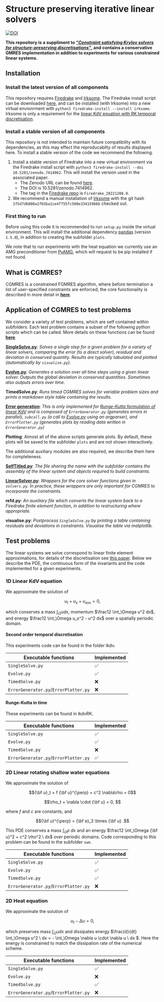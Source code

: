 # Structure preserving iterative linear solvers
[![DOI](https://zenodo.org/badge/DOI/10.5281/zenodo.7419815.svg)](https://doi.org/10.5281/zenodo.7419815)

**This repository is a suppliment to _[“Constraint satisfying Krylov solvers for structure-preserving discretisations”](https://doi.org/10.48550/arXiv.2212.05127)_, and contains a conservative GMRES implementation in addition to experiments for various constrained linear systems.**

## Installation

### Install the latest version of all components

This repository requires [Firedrake](https://www.firedrakeproject.org/) and [Irksome](https://firedrakeproject.github.io/Irksome). The Firedrake install script can be downloaded [here](https://www.firedrakeproject.org/download.html), and can be installed (with Irksome) into a new virtual envionrment with `python3 firedrake-install --install irksome`. Irksome is only a requirement for the [linear KdV equation with RK temporal discretisation](#runge-kutta-in-time).

### Install a stable version of all components

This repository is not intended to maintain future compatibility with its dependencies, as this may effect the reproducabilty of results displayed here. To install a stable version of the code we recommend the following.

1. Install a stable version of Firedrake into a new virtual environment via the Firedrake install script with `python3 firedrake-install --doi 10.5281/zenodo.7414962`. This will install the version used in the associated paper. 
   - The Zenodo URL can be found [here](https://zenodo.org/record/7414962).
   - The DOI is 10.5281/zenodo.7414962.
   - The tag in the [Firedrake repo](https://github.com/firedrakeproject/firedrake) is `Firedrake_20221208.0`. 
2. We recommend a manual installation of [Irksome](https://firedrakeproject.github.io/Irksome) with the git hash `1f5d7d6800a1f03ba1ce4f755fc500e33415966b` checked out.

### First thing to run

Before using this code it is recommended to run `setup.py` inside the virtual environment. This will install the additional dependency [pandas](https://pandas.pydata.org) (version `1.5.0`), in addition to creating the subfolder `plots`. 

We note that to run experiments with the heat equation we currently use an AMG preconditioner from [PyAMG](https://pyamg.readthedocs.io), which will request to be pip installed if not found.

## What is CGMRES?

CGMRES is a constrained FGMRES algorithm, where before termination a list of user-specified constraints are enforced, the core functionality is described in more detail in **[here](docs/solvers.md)**. 

## Application of CGMRES to test problems

We consider a variety of test problems, which are self contained within subfolders. Each test problem contains a subset of the following python scripts which can be called. More details on these functions can be found **[here](docs/experiments.md)**.

**[SingleSolve.py](docs/experiments.md#singlesolve.py)**: _Solves a single step for a given problem for a variety of linear solvers, comparing the error (to a direct solver), residual and deviation in conserved quantity. Results are typically tabulated and plotted (automatically by `visualise.py`)._

**[Evolve.py](docs/experiments.md#evolve.py)**: _Generates a solution over all time steps using a given linear solver. Outputs the global deviation in conserved quantities. Sometimes also outputs errors over time._

**TimedSolve.py**: _Runs timed CGMRES solves for variable problem sizes and prints a markdown style  table containing the results._

**[Error generation](docs/experiments.md#error-generation)**: _This is only implemented for [Runge-Kutta formulation of linear KdV](#runge-kutta-in-time) and is composed of `ErrorGenerator.py` (generates errors in parallel), `subcall.py` (a call to [Evolve.py](docs/experiments.md#evolve.py) using an argparser), and `ErrorPlotter.py` (generates plots by reading data written in `ErrorGenerator.py`)_

**Plotting**: Almost all of the above scripts generate plots. By default, these plots will be saved to the subfolder `plots` and are not shown interactively.

The additional auxiliary modules are also required, we describe them here for completeness. 

**[SelfTitled.py](docs/experiments.md#selftitled.py)**: _The file sharing the name with the subfolder contains the assembly of the linear system and objects required to build constraints._

**[LinearSolver.py](docs/experiments.md#linearsolver.py)**: _Wrappers for the core solver functions given in `solvers.py`. In practice, these wrappers are only important for CGMRES to incorporate the constraints._

**refd.py**: _An auxiliary file which converts the linear system back to a Firedrake finite element function, in addition to restructuring where appropriate._

**visualise.py**: _Postprocess `SingleSolve.py` by printing a table containing residuals and deviations in constraints. Visualise the table via matplotlib._

## Test problems

The linear systems we solve correspond to linear finite element approximations, for details of the discretisation see [this paper](#structure-preserving-iterative-linear-solvers). Below we describe the PDE, the continuous form of the invariants and the code implemented for a given experiments.

### 1D Linear KdV equation

We approximate the solution of
```math
u_t + u_x + u_{xxx} = 0,
```
which conserves a mass $\int_\Omega u dx$, momentum $\frac12 \int_\Omega u^2 dx$, and energy $\frac12 \int_\Omega u_x^2 - u^2 dx$ over a spatially periodic domain.

#### Second order temporal discretisation

This experiments code can be found in the folder lkdv.

| Executable functions                  | Implemented        |
| ------------------------------------- | ------------------ |
| `SingleSolve.py`                      | :white_check_mark: |
| `Evolve.py`                           | :white_check_mark: |
| `TimedSolve.py`                       | :x:                |
| `ErrorGenerator.py`/`ErrorPlotter.py` | :x:                |

#### Runge-Kutta in time

These experiments can be found in lkdvRK.

| Executable functions                  | Implemented        |
| ------------------------------------- | ------------------ |
| `SingleSolve.py`                      | :white_check_mark: |
| `Evolve.py`                           | :white_check_mark: |
| `TimedSolve.py`                       | :x:                |
| `ErrorGenerator.py`/`ErrorPlotter.py` | :white_check_mark: |

### 2D Linear rotating shallow water equations

We approximate the solution of 
```math
{\bf u}_t + f {\bf u}^{\perp} + c^2 \nabla\rho = 0
```
```math
\rho_t + \nabla \cdot {\bf u} = 0, 
```
where $f$ and $c$ are constants, and
```math
{\bf u}^{\perp} = {\bf e}_3 \times {\bf u}
.
```
This PDE conserves a mass $\int_\Omega \rho \ dx$ and an energy $\frac12 \int_\Omega {\bf u}^2 + c^2 \rho^2 \ dx$ over periodic domains. Code corresponding to this problem can be found in the subfolder `swe`.

| Executable functions                  | Implemented        |
| ------------------------------------- | ------------------ |
| `SingleSolve.py`                      | :white_check_mark: |
| `Evolve.py`                           | :white_check_mark: |
| `TimedSolve.py`                       | :white_check_mark: |
| `ErrorGenerator.py`/`ErrorPlotter.py` | :x:                |

### 2D Heat equation

We approximate the solution of 
```math
u_t - \Delta u = 0
,
```
which preserves mass $\int_\Omega u dx$ and dissipates energy $\frac{d}{dt} \int_\Omega u^2 \ dx = - \int_\Omega \nabla u \cdot \nabla u \ dx $. Here the energy is constrained to match the dissipation rate of the numerical scheme.

| Executable functions                  | Implemented        |
| ------------------------------------- | ------------------ |
| `SingleSolve.py`                      | :white_check_mark: |
| `Evolve.py`                           | :x:                |
| `TimedSolve.py`                       | :white_check_mark: |
| `ErrorGenerator.py`/`ErrorPlotter.py` | :x:                |
